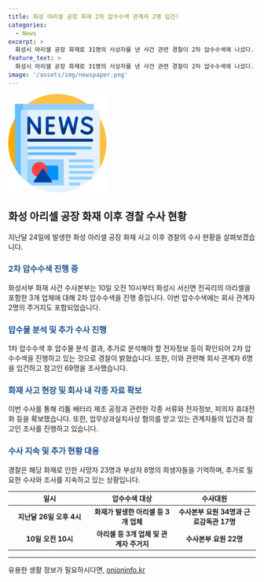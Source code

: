 ```yaml
---
title: 화성 아리셀 공장 화재 2차 압수수색 관계자 2명 입건!
categories:
  - News
excerpt: >
  화성시 아리셀 공장 화재로 31명의 사상자를 낸 사건 관련 경찰이 2차 압수수색에 나섰다. 10일 오전 10시부터 22명의 수사본부 요원이 아리셀 등 3개 업체에 대해 진행 중이며, 추가로 입건한 아리셀 관계자 2명의 주거지도 포함돼 있다. 이와 함께 지난달 25일에는 4명을 입건하고 참고인 69명을 조사했으며, 업무상과실치사상 혐의를 받고 있다고 전해졌다. 화재 발생 이후의 1차 압수수색 결과를 토대로 추가 분석이 필요하다고 판단돼 2차 압수수색에 나선 것으로 알려졌다.
feature_text: >
  화성시 아리셀 공장 화재로 31명의 사상자를 낸 사건 관련 경찰이 2차 압수수색에 나섰다. 10일 오전 10시부터 22명의 수사본부 요원이 아리셀 등 3개 업체에 대해 진행 중이며, 추가로 입건한 아리셀 관계자 2명의 주거지도 포함돼 있다. 이와 함께 지난달 25일에는 4명을 입건하고 참고인 69명을 조사했으며, 업무상과실치사상 혐의를 받고 있다고 전해졌다. 화재 발생 이후의 1차 압수수색 결과를 토대로 추가 분석이 필요하다고 판단돼 2차 압수수색에 나선 것으로 알려졌다.
image: '/assets/img/newspaper.png'
---
```


<p><img src="/assets/img/newspaper.png" alt="kimp 속보" /></p>

<h2 data-ke-size="size26">화성 아리셀 공장 화재 이후 경찰 수사 현황</h2>

<p data-ke-size="size16">지난달 24일에 발생한 화성 아리셀 공장 화재 사고 이후 경찰의 수사 현황을 살펴보겠습니다.</p>

<h3><b><span style="color: #1a5490;">2차 압수수색 진행 중</span></b></h3>

<p data-ke-size="size16">화성서부 화재 사건 수사본부는 10일 오전 10시부터 화성시 서신면 전곡리의 아리셀을 포함한 3개 업체에 대해 2차 압수수색을 진행 중입니다. 이번 압수수색에는 회사 관계자 2명의 주거지도 포함되었습니다.</p>

<h3><b><span style="color: #1a5490;">압수물 분석 및 추가 수사 진행</span></b></h3>

<p data-ke-size="size16">1차 압수수색 후 압수물 분석 결과, 추가로 분석해야 할 전자정보 등이 확인되어 2차 압수수색을 진행하고 있는 것으로 경찰이 밝혔습니다. 또한, 이와 관련해 회사 관계자 6명을 입건하고 참고인 69명을 조사했습니다.</p>

<h3><b><span style="color: #1a5490;">화재 사고 현장 및 회사 내 각종 자료 확보</span></b></h3>

<p data-ke-size="size16">이번 수사를 통해 리튬 배터리 제조 공정과 관련한 각종 서류와 전자정보, 피의자 휴대전화 등을 확보했습니다. 또한, 업무상과실치사상 혐의를 받고 있는 관계자들의 입건과 참고인 조사를 진행하고 있습니다.</p>

<h3><b><span style="color: #1a5490;">수사 지속 및 추가 현황 대응</span></b></h3>

<p data-ke-size="size16">경찰은 해당 화재로 인한 사망자 23명과 부상자 8명의 희생자들을 기억하며, 추가로 필요한 수사와 조사를 지속하고 있는 상황입니다.</p>

<table>
    <thead>
        <tr>
            <th style="text-align: center; width: 183px;"><b>일시</b></th>
            <th style="text-align: center; width: 183px;"><b>압수수색 대상</b></th>
            <th style="text-align: center; width: 183px;"><b>수사대원</b></th>
        </tr>
    </thead>
    <tbody>
        <tr>
            <td style="text-align: center; height: 17px;"><b>지난달 26일 오후 4시</b></td>
            <td style="text-align: center; height: 17px;"><b>화재가 발생한 아리셀 등 3개 업체</b></td>
            <td style="text-align: center; height: 17px;"><b>수사본부 요원 34명과 근로감독관 17명</b></td>
        </tr>
        <tr>
            <td style="text-align: center; height: 17px;"><b>10일 오전 10시</b></td>
            <td style="text-align: center; height: 17px;"><b>아리셀 등 3개 업체 및 관계자 주거지</b></td>
            <td style="text-align: center; height: 17px;"><b>수사본부 요원 22명</b></td>
        </tr>
    </tbody>
</table>

<p><hr></p>
유용한 생활 정보가 필요하시다면, <a href="https://onioninfo.kr" rel="dofollow">onioninfo.kr</a>


